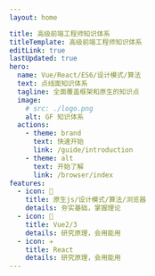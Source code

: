 ```yaml
---
layout: home

title: 高级前端工程师知识体系
titleTemplate: 高级前端工程师知识体系
editLink: true
lastUpdated: true
hero:
  name: Vue/React/ES6/设计模式/算法
  text: 点线面知识体系
  tagline: 全面覆盖框架和原生的知识点
  image:
    # src: ./logo.png
    alt: GF 知识体系
  actions:
    - theme: brand
      text: 快速开始
      link: /guide/introduction
    - theme: alt
      text: 开始了解
      link: /browser/index
features:
  - icon: 🔨
    title: 原生js/设计模式/算法/浏览器
    details: 夯实基础，掌握理论
  - icon: 🧩
    title: Vue2/3
    details: 研究原理，会用能用
  - icon: ✈️
    title: React
    details: 研究原理，会用能用
---
```

